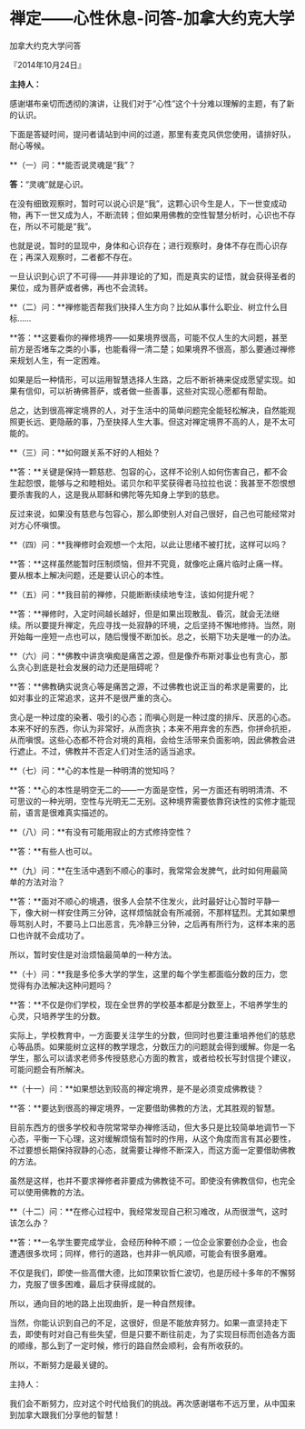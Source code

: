 # 禅定——心性休息-问答-加拿大约克大学

加拿大约克大学问答

『2014年10月24日』

**主持人：**

感谢堪布亲切而透彻的演讲，让我们对于“心性”这个十分难以理解的主题，有了新的认识。

下面是答疑时间，提问者请站到中间的过道，那里有麦克风供您使用，请排好队，耐心等候。

**（一）问：**能否说灵魂是“我”？

**答：**“灵魂”就是心识。

在没有细致观察时，暂时可以说心识是“我”，这颗心识今生是人，下一世变成动物，再下一世又成为人，不断流转；但如果用佛教的空性智慧分析时，心识也不存在，所以不可能是“我”。

也就是说，暂时的显现中，身体和心识存在；进行观察时，身体不存在而心识存在；再深入观察时，二者都不存在。

一旦认识到心识了不可得——并非理论的了知，而是真实的证悟，就会获得圣者的果位，成为菩萨或者佛，再也不会流转。

**（二）问：**禅修能否帮我们抉择人生方向？比如从事什么职业、树立什么目标……

**答：**这要看你的禅修境界——如果境界很高，可能不仅人生的大问题，甚至前方是否堵车之类的小事，也能看得一清二楚；如果境界不很高，那么要通过禅修来规划人生，有一定困难。

如果是后一种情形，可以运用智慧选择人生路，之后不断祈祷来促成愿望实现。如果有信仰，可以祈祷佛菩萨，或者做一些善事，这些对实现心愿都有帮助。

总之，达到很高禅定境界的人，对于生活中的简单问题完全能轻松解决，自然能观照更长远、更隐蔽的事，乃至抉择人生大事。但这对禅定境界不高的人，是不太可能的。

**（三）问：**如何跟关系不好的人相处？

**答：**关键是保持一颗慈悲、包容的心，这样不论别人如何伤害自己，都不会生起怨恨，能够与之和睦相处。诺贝尔和平奖获得者马拉拉也说：我甚至不怨恨想要杀害我的人，这是我从耶稣和佛陀等先知身上学到的慈悲。

反过来说，如果没有慈悲与包容心，那么即使别人对自己很好，自己也可能经常对对方心怀嗔恨。

**（四）问：**我禅修时会观想一个太阳，以此让思绪不被打扰，这样可以吗？

**答：**这样虽然能暂时压制烦恼，但并不究竟，就像吃止痛片临时止痛一样。要从根本上解决问题，还是要认识心的本性。

**（五）问：**我目前的禅修，只能断断续续地专注，该如何提升呢？

**答：**禅修时，入定时间越长越好，但是如果出现散乱、昏沉，就会无法继续。所以要提升禅定，先应寻找一处寂静的环境，之后坚持不懈地修持。当然，刚开始每一座短一点也可以，随后慢慢不断加长。总之，长期下功夫是唯一的办法。

**（六）问：**佛教中讲贪嗔痴是痛苦之源，但是像乔布斯对事业也有贪心，那么贪心到底是社会发展的动力还是阻碍呢？

**答：**佛教确实说贪心等是痛苦之源，不过佛教也说正当的希求是需要的，比如对事业的正常追求，这并不是很严重的贪心。

贪心是一种过度的染著、吸引的心态；而嗔心则是一种过度的排斥、厌恶的心态。本来不好的东西，你认为非常好，从而贪执；本来不用弃舍的东西，你拼命抗拒，从而嗔恨。这些心态都不符合对境的真相，会给生活带来负面影响，因此佛教会进行遮止。不过，佛教并不否定人们对生活的适当追求。

**（七）问：**心的本性是一种明清的觉知吗？

**答：**心的本性是明空无二的——一方面是空性，另一方面还有明明清清、不可思议的一种光明，空性与光明无二无别。这种境界需要依靠窍诀性的实修才能现前，语言是很难真实描述的。

**（八）问：**有没有可能用寂止的方式修持空性？

**答：**有些人也可以。

**（九）问：**在生活中遇到不顺心的事时，我常常会发脾气，此时如何用最简单的方法对治？

**答：**面对不顺心的境遇，很多人会禁不住发火，此时最好让心暂时平静一下，像大树一样安住两三分钟，这样烦恼就会有所减弱，不那样猛烈。尤其如果想辱骂别人时，不要马上口出恶言，先冷静三分钟，之后再有所行为，这样本来的恶口也许就不会成功了。

所以，暂时安住是对治烦恼最简单的一种方法。

**（十）问：**我是多伦多大学的学生，这里的每个学生都面临分数的压力，您觉得有办法解决这种问题吗？

**答：**不仅是你们学校，现在全世界的学校基本都是分数至上，不培养学生的心灵，只培养学生的分数。

实际上，学校教育中，一方面要关注学生的分数，但同时也要注重培养他们的慈悲心等品质。如果能树立这样的教学理念，分数压力的问题就会得到缓解。你是一名学生，那么可以请求老师多传授慈悲心方面的教言，或者给校长写封信提个建议，可能问题会有所解决。

**（十一）问：**如果想达到较高的禅定境界，是不是必须变成佛教徒？

**答：**要达到很高的禅定境界，一定要借助佛教的方法，尤其胜观的智慧。

目前东西方的很多学校和寺院常常举办禅修活动，但大多只是比较简单地调节一下心态，平衡一下心理，这对缓解烦恼有暂时的作用，从这个角度而言有其必要性，不过要想长期保持寂静的心态，就需要让禅修不断深入，而这方面一定要借助佛教的方法。

虽然是这样，也并不要求禅修者非要成为佛教徒不可。即使没有佛教信仰，也完全可以使用佛教的方法。

**（十二）问：**在修心过程中，我经常发现自己积习难改，从而很泄气，这时该怎么办？

**答：**一名学生要完成学业，会经历种种不顺；一位企业家要创办企业，也会遭遇很多坎坷；同样，修行的道路，也并非一帆风顺，可能会有很多磨难。

不仅是我们，即使一些高僧大德，比如顶果钦哲仁波切，也是历经十多年的不懈努力，克服了很多困难，最后才获得成就的。

所以，通向目的地的路上出现曲折，是一种自然规律。

当然，你能认识到自己的不足，这很好，但是不能放弃努力。如果一直坚持走下去，即使有时对自己有些失望，但是只要不断往前走，为了实现目标而创造各方面的顺缘，那么到了一定时候，修行的路自然会顺利，会有所收获的。

所以，不断努力是最关键的。

主持人：

我们会不断努力，应对这个时代给我们的挑战。再次感谢堪布不远万里，从中国来到加拿大跟我们分享他的智慧！

